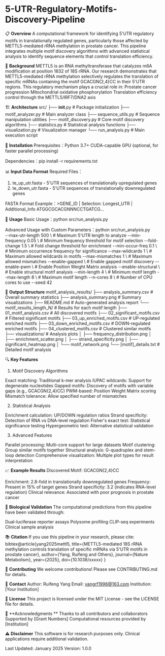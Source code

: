 # 5-UTR-Regulatory-Motifs-Discovery-Pipeline

📋 **Overview**
A computational framework for identifying 5'UTR regulatory motifs in translationally regulated genes, particularly those affected by METTL5-mediated rRNA methylation in prostate cancer. This pipeline integrates multiple motif discovery algorithms with advanced statistical analysis to identify sequence elements that control translation efficiency.

🔬 **Background**
METTL5 is an RNA methyltransferase that catalyzes m6A modification at position 1832 of 18S rRNA. Our research demonstrates that METTL5-mediated rRNA methylation selectively regulates the translation of specific mRNAs containing the motif GCACGN{2,4}CC in their 5'UTR regions. This regulatory mechanism plays a crucial role in:
Prostate cancer progression
Mitochondrial oxidative phosphorylation
Translation efficiency control through the METTL5/IRF7/DNA2 axis

🏗️ **Architecture**
src/
├── __init__.py                 # Package initialization
├── motif_analyzer.py           # Main analyzer class
├── sequence_utils.py           # Sequence manipulation utilities
├── motif_discovery.py          # Core motif discovery algorithms
├── statistics.py               # Statistical analysis functions
├── visualization.py            # Visualization manager
└── run_analysis.py            # Main execution script

🚀 **Installation**
Prerequisites：Python 3.7+
CUDA-capable GPU (optional, for faster parallel processing)

Dependencies：pip install -r requirements.txt

📊 **Input Data Format**
Required Files：
1. te_up_utr.fasta - 5'UTR sequences of translationally upregulated genes
2. te_down_utr.fasta - 5'UTR sequences of translationally downregulated genes

FASTA Format Example：>GENE_ID | Selection: Longest_UTR | Additional_Info
ATGGCGCACGNNNCCTGATCG...

🔧 **Usage**
Basic Usage：python src/run_analysis.py

Advanced Usage with Custom Parameters：python src/run_analysis.py \
    --max-utr-length 500 \ # Maximum 5'UTR length to analyze
    --min-frequency 0.05 \ # Minimum frequency threshold for motif selection
    --fold-change 1.5 \ # Fold change threshold for enrichment
    --min-occur-freq 0.1 \ # Minimum occurrence frequency for significance
    --max-wildcards 1 \ # Maximum allowed wildcards in motifs
    --max-mismatches 1 \ # Maximum allowed mismatches
    --enable-gapped \ # Enable gapped motif discovery
    --enable-pwm \ # Enable Position Weight Matrix analysis
    --enable-structural \ # Enable structural motif analysis
    --min-length 4 \ # Minimum motif length
    --max-length 8 \ # Maximum motif length
    --n-cores 8 \ # Number of CPU cores to use
    --seed 42

📁 **Output Structure**
motif_analysis_results/
├── analysis_summary.csv           # Overall summary statistics
├── analysis_summary.png           # Summary visualizations
├── README.md                      # Auto-generated analysis report
└── motif_results_length_N/       # Results for each motif length
    ├── 01_motif_analysis.csv     # All discovered motifs
    ├── 02_significant_motifs.csv # Filtered significant motifs
    ├── 03_up_enriched_motifs.csv # UP-regulated enriched motifs
    ├── 03_down_enriched_motifs.csv # DOWN-regulated enriched motifs
    ├── 04_clustered_motifs.csv   # Clustered similar motifs
    ├── visualizations/            # Analysis plots
    │   ├── frequency_distribution.png
    │   ├── enrichment_scatter.png
    │   ├── strand_specificity.png
    │   ├── significant_heatmap.png
    │   └── motif_network.png
    └── [motif]_details.txt       # Detailed motif analysis

🔍 **Key Features**
1. Motif Discovery Algorithms

Exact matching: Traditional k-mer analysis
IUPAC wildcards: Support for degenerate nucleotides
Gapped motifs: Discovery of motifs with variable gaps (e.g., GCACGN{2,4}CC)
PWM-based: Position Weight Matrix scoring
Mismatch tolerance: Allow specified number of mismatches

2. Statistical Analysis

Enrichment calculation: UP/DOWN regulation ratios
Strand specificity: Detection of RNA vs DNA-level regulation
Fisher's exact test: Statistical significance testing
Hypergeometric test: Alternative statistical validation

3. Advanced Features

Parallel processing: Multi-core support for large datasets
Motif clustering: Group similar motifs together
Structural analysis: G-quadruplex and stem-loop detection
Comprehensive visualization: Multiple plot types for result interpretation

📈 **Example Results**
Discovered Motif: GCACGN{2,4}CC

Enrichment: 2.8-fold in translationally downregulated genes
Frequency: Present in 15% of target genes
Strand specificity: 3.2 (indicates RNA-level regulation)
Clinical relevance: Associated with poor prognosis in prostate cancer

🧬 **Biological Validation**
The computational predictions from this pipeline have been validated through:

Dual-luciferase reporter assays
Polysome profiling
CLIP-seq experiments
Clinical sample analysis

📚 **Citation**
If you use this pipeline in your research, please cite:
bibtex@article{yang2025mettl5,
  title={METTL5-mediated 18S rRNA methylation controls translation of specific mRNAs via 5'UTR motifs in prostate cancer},
  author={Yang, Ruifeng and Others},
  journal={Nature Metabolism},
  year={2025},
  doi={10.1038/xxxxx}
}

🤝 **Contributing**
We welcome contributions! Please see CONTRIBUTING.md for details.

📧 **Contact**
Author: Ruifeng Yang
Email: yangrf1996@163.com
Institution: [Your Institution]

📄 **License**
This project is licensed under the MIT License - see the LICENSE file for details.

🙏 **Acknowledgments
**
Thanks to all contributors and collaborators
Supported by [Grant Numbers]
Computational resources provided by [Institution]

⚠️ **Disclaimer**
This software is for research purposes only. Clinical applications require additional validation.

Last Updated: January 2025
Version: 1.0.0

